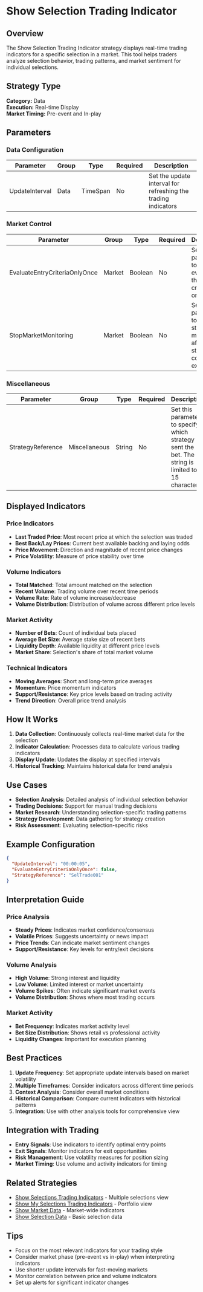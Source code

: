 # Show Selection Trading Indicator

## Overview
The Show Selection Trading Indicator strategy displays real-time trading indicators for a specific selection in a market. This tool helps traders analyze selection behavior, trading patterns, and market sentiment for individual selections.

## Strategy Type
**Category:** Data  
**Execution:** Real-time Display  
**Market Timing:** Pre-event and In-play

## Parameters

### Data Configuration
| Parameter | Group | Type | Required | Description |
|-----------|--------|------|----------|-------------|
| UpdateInterval | Data | TimeSpan | No | Set the update interval for refreshing the trading indicators |

### Market Control
| Parameter | Group | Type | Required | Description |
|-----------|--------|------|----------|-------------|
| EvaluateEntryCriteriaOnlyOnce | Market | Boolean | No | Set this parameter to True to evaluate the entry criteria only once |
| StopMarketMonitoring | Market | Boolean | No | Set this parameter to True to stop market monitoring after the strategy completes execution |

### Miscellaneous
| Parameter | Group | Type | Required | Description |
|-----------|--------|------|----------|-------------|
| StrategyReference | Miscellaneous | String | No | Set this parameter to specify which strategy sent the bet. The string is limited to 15 characters |

## Displayed Indicators

### Price Indicators
- **Last Traded Price**: Most recent price at which the selection was traded
- **Best Back/Lay Prices**: Current best available backing and laying odds
- **Price Movement**: Direction and magnitude of recent price changes
- **Price Volatility**: Measure of price stability over time

### Volume Indicators
- **Total Matched**: Total amount matched on the selection
- **Recent Volume**: Trading volume over recent time periods
- **Volume Rate**: Rate of volume increase/decrease
- **Volume Distribution**: Distribution of volume across different price levels

### Market Activity
- **Number of Bets**: Count of individual bets placed
- **Average Bet Size**: Average stake size of recent bets
- **Liquidity Depth**: Available liquidity at different price levels
- **Market Share**: Selection's share of total market volume

### Technical Indicators
- **Moving Averages**: Short and long-term price averages
- **Momentum**: Price momentum indicators
- **Support/Resistance**: Key price levels based on trading activity
- **Trend Direction**: Overall price trend analysis

## How It Works

1. **Data Collection**: Continuously collects real-time market data for the selection
2. **Indicator Calculation**: Processes data to calculate various trading indicators
3. **Display Update**: Updates the display at specified intervals
4. **Historical Tracking**: Maintains historical data for trend analysis

## Use Cases

- **Selection Analysis**: Detailed analysis of individual selection behavior
- **Trading Decisions**: Support for manual trading decisions
- **Market Research**: Understanding selection-specific trading patterns
- **Strategy Development**: Data gathering for strategy creation
- **Risk Assessment**: Evaluating selection-specific risks

## Example Configuration

```json
{
  "UpdateInterval": "00:00:05",
  "EvaluateEntryCriteriaOnlyOnce": false,
  "StrategyReference": "SelTrade001"
}
```

## Interpretation Guide

### Price Analysis
- **Steady Prices**: Indicates market confidence/consensus
- **Volatile Prices**: Suggests uncertainty or news impact
- **Price Trends**: Can indicate market sentiment changes
- **Support/Resistance**: Key levels for entry/exit decisions

### Volume Analysis
- **High Volume**: Strong interest and liquidity
- **Low Volume**: Limited interest or market uncertainty
- **Volume Spikes**: Often indicate significant market events
- **Volume Distribution**: Shows where most trading occurs

### Market Activity
- **Bet Frequency**: Indicates market activity level
- **Bet Size Distribution**: Shows retail vs professional activity
- **Liquidity Changes**: Important for execution planning

## Best Practices

1. **Update Frequency**: Set appropriate update intervals based on market volatility
2. **Multiple Timeframes**: Consider indicators across different time periods
3. **Context Analysis**: Consider overall market conditions
4. **Historical Comparison**: Compare current indicators with historical patterns
5. **Integration**: Use with other analysis tools for comprehensive view

## Integration with Trading

- **Entry Signals**: Use indicators to identify optimal entry points
- **Exit Signals**: Monitor indicators for exit opportunities
- **Risk Management**: Use volatility measures for position sizing
- **Market Timing**: Use volume and activity indicators for timing

## Related Strategies

- [Show Selections Trading Indicators](Show-Selections-Trading-Indicators.md) - Multiple selections view
- [Show My Selections Trading Indicators](Show-My-Selections-Trading-Indicators.md) - Portfolio view
- [Show Market Data](Show-Market-Data.md) - Market-wide indicators
- [Show Selection Data](Show-Selection-Data.md) - Basic selection data

## Tips

- Focus on the most relevant indicators for your trading style
- Consider market phase (pre-event vs in-play) when interpreting indicators
- Use shorter update intervals for fast-moving markets
- Monitor correlation between price and volume indicators
- Set up alerts for significant indicator changes
